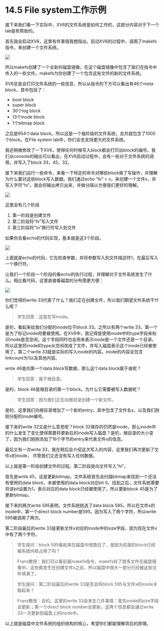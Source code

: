 # 14.5 File system工作示例

接下来我们看一下实际中，XV6的文件系统是如何工作的，这部分内容对于下一个lab是有帮助的。

首先我会启动XV6，这里有件事情我想指出。启动XV6的过程中，调用了makefs指令，来创建一个文件系统。

![](<../.gitbook/assets/image (615).png>)

所以makefs创建了一个全新的磁盘镜像，在这个磁盘镜像中包含了我们在指令中传入的一些文件。makefs为你创建了一个包含这些文件的新的文件系统。

XV6总是会打印文件系统的一些信息，所以从指令的下方可以看出有46个meta block，其中包括了：

* boot block
* super block
* 30个log block
* 13个inode block
* 1个bitmap block

之后是954个data block。所以这是一个袖珍级的文件系统，总共就包含了1000个block。在File system lab中，你们会去支持更大的文件系统。

我还稍微修改了一下XV6，使得任何时候写入block都会打印出block的编号。我们从console的输出可以看出，在XV6启动过程中，会有一些对于文件系统的调用，并写入了block 33，45，32。

接下来我们运行一些命令，来看一下特定的命令对哪些block做了写操作，并理解为什么要对这些block写入数据。我们通过echo “hi” > x，来创建一个文件x，并写入字符“hi”。我会将输出拷贝出来，并做分隔以方便我们更好的理解。

![](<../.gitbook/assets/image (627).png>)

这里会有几个阶段

1. 第一阶段是创建文件
2. 第二阶段将“hi”写入文件
3. 第三阶段将“\n”换行符写入到文件

如果你去看echo的代码实现，基本就是这3个阶段。

![](<../.gitbook/assets/image (408).png>)

上面就是echo的代码，它先检查参数，并将参数写入到文件描述符1，在最后写入一个换行符。

让我们一个阶段一个阶段的看echo的执行过程，并理解对于文件系统发生了什么。相比看代码，这里直接看磁盘的分布图更方便：

![](https://gblobscdn.gitbook.com/assets%2F-MHZoT2b\_bcLghjAOPsJ%2F-MRhzbAZwhuzp63wWdRE%2F-MRielGcbrHOzPCrxHcO%2Fimage.png?alt=media\&token=f685aafe-7c22-4965-9936-d811b090023d)

你们觉得的write 33代表了什么？我们正在创建文件，所以我们期望文件系统干什么呢？

> 学生回答：这是在写inode。

是的，看起来给我们分配的inode位于block 33。之所以有两个write 33，第一个是为了标记inode将要被使用。在XV6中，我记得是使用inode中的type字段来标识inode是否空闲，这个字段同时也会用来表示inode是一个文件还是一个目录。所以这里将inode的type从空闲改成了文件，并写入磁盘表示这个inode已经被使用了。第二个write 33就是实际的写入inode的内容。inode的内容会包含linkcount为1以及其他内容。

write 46是向第一个data block写数据，那么这个data block属于谁呢？

> 学生回答：属于根目录。

是的，block 46是根目录的第一个block。为什么它需要被写入数据呢？

> 学生回答：因为我们正在向根目录创建一个新文件。

是的，这里我们向根目录增加了一个新的entry，其中包含了文件名x，以及我们刚刚分配的inode编号。

接下来的write 32又是什么意思呢？block 32保存的仍然是inode，那么inode中的什么发生了变化使得需要将更新后的inode写入磁盘？是的，根目录的大小变了，因为我们刚刚添加了16个字节的entry来代表文件x的信息。

最后又有一次write 33，我在稍后会介绍这次写入的内容，这里我们再次更新了文件x的inode， 尽管我们又还没有写入任何数据。

以上就是第一阶段创建文件的过程。第二阶段是向文件写入“hi”。

首先是write 45，这是更新bitmap。文件系统首先会扫描bitmap来找到一个还没有使用的data block，未被使用的data block对应bit 0。找到之后，文件系统需要将该bit设置为1，表示对应的data block已经被使用了。所以更新block 45是为了更新bitmap。

接下来的两次write 595表明，文件系统挑选了data block 595。所以在文件x的inode中，第一个direct block number是595。因为写入了两个字符，所以write 595被调用了两次。

第二阶段最后的write 33是更新文件x对应的inode中的size字段，因为现在文件x中有了两个字符。

> 学生提问：block 595看起来在磁盘中很靠后了，是因为前面的block已经被系统内核占用了吗？
>
> Frans教授：我们可以看前面makefs指令，makefs存了很多文件在磁盘镜像中，这些都发生在创建文件x之前，所以磁盘中很大一部分已经被这些文件填满了。
>
> 学生提问：第二阶段最后的write 33是否会将block 595与文件x的inode关联起来？
>
> Frans教授：会的。这里的write 33会发生几件事情：首先inode的size字段会更新；第一个direct block number会更新。这两个信息都会通过write 33一次更新到磁盘上的inode中。

以上就是磁盘中文件系统的组织结构的核心，希望你们都能理解背后的原理。

